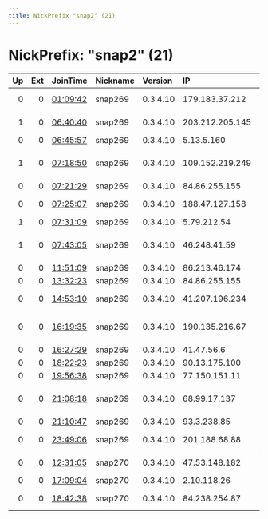 ```yaml
---
title: NickPrefix "snap2" (21)
---
```


# NickPrefix: "snap2" (21)

|   Up |   Ext | JoinTime                                                                                            | Nickname   | Version   | IP              | AS                                       | CC   |   ORp |   Dirp | OS    | Contact   |   eFamMembers |
|-----:|------:|:----------------------------------------------------------------------------------------------------|:-----------|:----------|:----------------|:-----------------------------------------|:-----|------:|-------:|:------|:----------|--------------:|
|    0 |     0 | [01:09:42](https://metrics.torproject.org/rs.html#details/E52A195DEE32713A41C8C972A2AB878E00E45CBB) | snap269    | 0.3.4.10  | 179.183.37.212  | TELEFu00D4NICA BRASIL S.A                | br   | 46567 |      0 | Linux | None      |             1 |
|    1 |     0 | [06:40:40](https://metrics.torproject.org/rs.html#details/BBEA9151D00B15E7EA381DB2B0129EECD7F4E819) | snap269    | 0.3.4.10  | 203.212.205.145 | Hathway IP Over Cable Internet           | in   | 43889 |      0 | Linux | None      |             1 |
|    0 |     0 | [06:45:57](https://metrics.torproject.org/rs.html#details/6CAC1FCB2E27BA379BA0295CB990C853E061A75B) | snap269    | 0.3.4.10  | 5.13.5.160      | RCS &amp; RDS                            | ro   | 33503 |      0 | Linux | None      |             1 |
|    1 |     0 | [07:18:50](https://metrics.torproject.org/rs.html#details/AA0455E72D652A5374E6B48040F3E60791DB545C) | snap269    | 0.3.4.10  | 109.152.219.249 | British Telecommunications PLC           | gb   | 36681 |      0 | Linux | None      |             1 |
|    0 |     0 | [07:21:29](https://metrics.torproject.org/rs.html#details/09A911D7C2D6A7C99A525413F8841FABA6E93CF5) | snap269    | 0.3.4.10  | 84.86.255.155   | KPN B.V.                                 | nl   | 33527 |      0 | Linux | None      |             1 |
|    0 |     0 | [07:25:07](https://metrics.torproject.org/rs.html#details/B29E5424154F2B7CAAC6768470DF4FFF4C195F0A) | snap269    | 0.3.4.10  | 188.47.127.158  | Orange Polska Spolka Akcyjna             | pl   | 34485 |      0 | Linux | None      |             1 |
|    1 |     0 | [07:31:09](https://metrics.torproject.org/rs.html#details/E23FCD25769FA72DFE1AA846F01BEF3B54B31608) | snap269    | 0.3.4.10  | 5.79.212.54     | Intersvyaz-2 JSC                         | ru   | 39015 |      0 | Linux | None      |             1 |
|    1 |     0 | [07:43:05](https://metrics.torproject.org/rs.html#details/D70544B476A32FE46E467366CCC341CAAB3B86D7) | snap269    | 0.3.4.10  | 46.248.41.59    | Pishgaman Toseeh Ertebatat Company Priv  | ir   | 36593 |      0 | Linux | None      |             1 |
|    0 |     0 | [11:51:09](https://metrics.torproject.org/rs.html#details/7D81907D083FD9FF1502BA8AECD64827D3ACC7D7) | snap269    | 0.3.4.10  | 86.213.46.174   | Orange                                   | fr   | 32811 |      0 | Linux | None      |             1 |
|    0 |     0 | [13:32:23](https://metrics.torproject.org/rs.html#details/A8625C00F46E53FD0A84E3846A3271C6824B8C3B) | snap269    | 0.3.4.10  | 84.86.255.155   | KPN B.V.                                 | nl   | 38445 |      0 | Linux | None      |             1 |
|    0 |     0 | [14:53:10](https://metrics.torproject.org/rs.html#details/22968426304AF733870A2DA2F91DCAEB3809415A) | snap269    | 0.3.4.10  | 41.207.196.234  | ORANGE-COTE-IVOIRE                       | ci   | 39053 |      0 | Linux | None      |             1 |
|    0 |     0 | [16:19:35](https://metrics.torproject.org/rs.html#details/36EF7A893431DB36C52D2EAA5141DF5F0C905DBE) | snap269    | 0.3.4.10  | 190.135.216.67  | Administracion Nacional de Telecomunicac | uy   | 45761 |      0 | Linux | None      |             1 |
|    0 |     0 | [16:27:29](https://metrics.torproject.org/rs.html#details/219FD5D4918D9B5192D45ED6FF54C57F1F72AD56) | snap269    | 0.3.4.10  | 41.47.56.6      | TE-AS                                    | eg   | 36013 |      0 | Linux | None      |             1 |
|    0 |     0 | [18:22:23](https://metrics.torproject.org/rs.html#details/C203C83F8C6A97A85B85EF542D42B5BFDF3DA365) | snap269    | 0.3.4.10  | 90.13.175.100   | Orange                                   | fr   | 38789 |      0 | Linux | None      |             1 |
|    0 |     0 | [19:56:38](https://metrics.torproject.org/rs.html#details/0CDBE04D753ED835D7AD6C050191BE286EF0B5E9) | snap269    | 0.3.4.10  | 77.150.151.11   | SFR SA                                   | fr   | 43931 |      0 | Linux | None      |             1 |
|    0 |     0 | [21:08:18](https://metrics.torproject.org/rs.html#details/C6DF4C3CB29F04A254C7C9DE082F972347415FC7) | snap269    | 0.3.4.10  | 68.99.17.137    | Cox Communications Inc.                  | us   | 46383 |      0 | Linux | None      |             1 |
|    0 |     0 | [21:10:47](https://metrics.torproject.org/rs.html#details/8CDD576F61EE6BA3AAA48C19D6EC772BC62B240A) | snap269    | 0.3.4.10  | 93.3.238.85     | SFR SA                                   | fr   | 46231 |      0 | Linux | None      |             1 |
|    0 |     0 | [23:49:06](https://metrics.torproject.org/rs.html#details/270F6B37173866B9CA4D2556FE0766F1ADCC568B) | snap269    | 0.3.4.10  | 201.188.68.88   | TELEFu00D3NICA CHILE S.A.                | cl   | 39393 |      0 | Linux | None      |             1 |
|    0 |     0 | [12:31:05](https://metrics.torproject.org/rs.html#details/FF43EA66E71EB25C1D3DF446937794176EB7E6E6) | snap270    | 0.3.4.10  | 47.53.148.182   | Vodafone Italia S.p.A.                   | it   | 35581 |      0 | Linux | None      |             1 |
|    0 |     0 | [17:09:04](https://metrics.torproject.org/rs.html#details/971F95244C86293500FC71957C069EE388D965A7) | snap270    | 0.3.4.10  | 2.10.118.26     | Orange                                   | fr   | 35229 |      0 | Linux | None      |             1 |
|    0 |     0 | [18:42:38](https://metrics.torproject.org/rs.html#details/E4CC27AB36ADC32B737F0D42D6E197506C8F2E0B) | snap270    | 0.3.4.10  | 84.238.254.87   | Multimedia BG EOOD                       | bg   | 33297 |      0 | Linux | None      |             1 |
